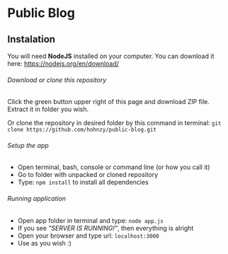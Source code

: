 # Public Blog
## Instalation

You will need **NodeJS** installed on your computer. You can download it here:
https://nodejs.org/en/download/

###### Download or clone this repository
Click the green button upper right of this page and download ZIP file. Extract it in folder you wish.

Or clone the repository in desired folder by this command in terminal: `git clone https://github.com/hohnzy/public-blog.git`

###### Setup the app

* Open terminal, bash, console or command line (or how you call it)
* Go to folder with unpacked or cloned repository
* Type: `npm install` to install all dependencies

###### Running application
* Open app folder in terminal and type: `node app.js`
* If you see *"SERVER IS RUNNING!"*, then everything is alright
* Open your browser and type url: `localhost:3000`
* Use as you wish :)